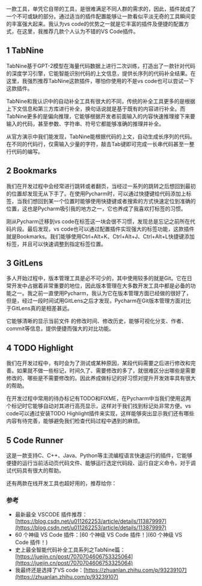 一款工具，单凭它自带的工具，是很难满足不同人群的需求的，因此，插件就成了一个不可或缺的部分。通过适当的插件配置能够让一款看似平淡无奇的工具瞬间变的丰富强大起来。我认为vs code的优势之一就是它丰富的插件及便捷的配置方式，在这里，我推荐几款个人认为不错的VS Code插件。

## 1 TabNine

TabNine基于GPT-2模型在海量代码数据上进行二次训练，打造出了一款针对代码的深度学习引擎，它能智能识别代码的上文信息，提供长序列的代码补全结果。在这里，我强烈推荐TabNine这款插件，哪怕你使用的不是vs code也可以尝试一下这款插件。

TabNine和我认识中的自动补全工具有很大的不同，传统的补全工具更多的是根据上下文信息和第三方库进行补全，换句话说就是基于既有的内容进行补全。而TabNine更多的是偏向推理，它能够根据开发者前面输入的内容快速推理接下来要输入的代码，甚至参数、字符串、符号它都能够准确的推理并补全。

从官方演示中我们能发现，TabNine能根据代码的上文，自动生成长序列的代码。在不同的代码行，仅需输入少量的字符，敲击Tab键即可完成一长串代码甚至一整行代码的编写。



## 2 Bookmarks

我们在开发过程中会经常进行跳转或者翻页，当经过一系列的跳转之后想回到最初的位置却发现无从下手了。在使用Pycharm时，可以通过快捷键给代码添加上标签，当我们想回到某一个位置时能够使用快捷键或者搜索的方式快速定位到准确的位置，这也是Pycharm吸引我的地方之一，它也养成了我喜欢打标签的习惯。

刚从Pycharm迁移到vs code在标签这一块会很不习惯，发现总是忘记之前所在代码片段。最后发现，vs code也可以通过配置插件实现强大的标签功能，这款插件就是Bookmarks。我们能够使用Ctrl+Alt+K、Ctrl+Alt+J、Ctrl+Alt+L快捷键添加标签，并且可以快速调整到指定标签位置。

## 3 GitLens

多人开始过程中，版本管理工具是必不可少的，其中使用较多的就是Git。它在日常开发中占据着非常重要的地位，因此版本管理在大多数开发工具中都是必备的功能之一。我之前一直使用Pycharm，我认为它在版本管理方面已经做的很好了，但是，经过一段时间试用GitLens之后才发现，Pycharm在Git版本管理方面对比于GitLens真的是相差甚远。

它能够清晰的显示当前文件 的修改时间、修改历史，能够可视化分支、作者、commit等信息，提供便捷而强大的对比功能。


## 4 TODO Highlight

我们在开发过程中，有时会为了测试或某种原因，某段代码需要之后进行修改和完善。如果就不做一些标记，时间久了、需要修改的多了，就很难区分出哪些是需要修改的、哪些是不需要修改的。因此养成做标记的好习惯对提升开发效率具有很大的帮助。

在开发过程中常用的待办标记有TODO和FIXME，在Pycharm中当我们使用这两个标记时它能够自动对其进行高亮显示，这样对于我们找到标记处非常方便。vs code可以通过安装TODO Highlight插件来实现，这样能够突出显示我们还有哪些内容有待完善，能够避免我们检查代码过程中遇到的麻烦。

## 5 Code Runner

这是一款支持C、C++、Java、Python等主流编程语言快速运行的插件，它能够便捷的运行当前活动页代码文件、能够运行选定代码段、运行自定义命令，对于调试代码具有很大的帮助。





还有两款在线开发工具也超好用的，推荐给你：[](https://zhuanlan.zhihu.com/p/103549241)

### 参考
- 最新最全 VSCODE 插件推荐：[https://blog.csdn.net/u011262253/article/details/113879997](https://blog.csdn.net/u011262253/article/details/113879997)
- 60 个神级 VS Code 插件：[60 个神级 VS Code 插件！](60 个神级 VS Code 插件！)
- 史上最全智能代码补全工具系列之TabNine篇：[https://juejin.cn/post/7070704606753325064](https://juejin.cn/post/7070704606753325064)
- 我最终还是选择了VS code：[https://zhuanlan.zhihu.com/p/93239107](https://zhuanlan.zhihu.com/p/93239107)